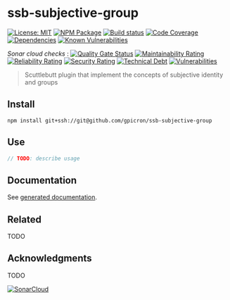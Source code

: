 # ssb-subjective-group
[![License: MIT](https://img.shields.io/badge/License-MIT-green.svg)](https://opensource.org/licenses/MIT)
[![NPM Package][]](https://npmjs.org/package/@gpicron/ssb-subjective-group)
[![Build status][]](https://travis-ci.org/gpicron/ssb-subjective-group)
[![Code Coverage][]](https://codecov.io/gh/gpicron/ssb-subjective-group)
[![Dependencies][]](https://david-dm.org/gpicron/ssb-subjective-group)
[![Known Vulnerabilities](https://snyk.io/test/github/gpicron/ssb-subjective-group/badge.svg?targetFile=package.json)](https://snyk.io/test/github/gpicron/ssb-subjective-group?targetFile=package.json)

_Sonar cloud  checks_ :
[![Quality Gate Status](https://sonarcloud.io/api/project_badges/measure?project=gpicron_ssb-subjective-group&metric=alert_status)](https://sonarcloud.io/dashboard?id=gpicron_ssb-subjective-group)
[![Maintainability Rating](https://sonarcloud.io/api/project_badges/measure?project=gpicron_ssb-subjective-group&metric=sqale_rating)](https://sonarcloud.io/dashboard?id=gpicron_ssb-subjective-group)
[![Reliability Rating](https://sonarcloud.io/api/project_badges/measure?project=gpicron_ssb-subjective-group&metric=reliability_rating)](https://sonarcloud.io/dashboard?id=gpicron_ssb-subjective-group)
[![Security Rating](https://sonarcloud.io/api/project_badges/measure?project=gpicron_ssb-subjective-group&metric=security_rating)](https://sonarcloud.io/dashboard?id=gpicron_ssb-subjective-group)
[![Technical Debt](https://sonarcloud.io/api/project_badges/measure?project=gpicron_ssb-subjective-group&metric=sqale_index)](https://sonarcloud.io/dashboard?id=gpicron_ssb-subjective-group)
[![Vulnerabilities](https://sonarcloud.io/api/project_badges/measure?project=gpicron_ssb-subjective-group&metric=vulnerabilities)](https://sonarcloud.io/dashboard?id=gpicron_ssb-subjective-group)

[License]: https://img.shields.io/badge/UNLICENSED-blue.svg
[NPM Package]: https://img.shields.io/npm/v/@gpicron/ssb-subjective-group.svg
[Build status]: https://travis-ci.org/gpicron/ssb-subjective-group.svg?branch=master
[Code Coverage]: https://codecov.io/gh/gpicron/ssb-subjective-group/branch/master/graph/badge.svg
[Dependencies]: https://david-dm.org/gpicron/ssb-subjective-group/status.svg

> Scuttlebutt plugin that implement the concepts of subjective identity and groups

## Install

``` shell
npm install git+ssh://git@github.com/gpicron/ssb-subjective-group
```

## Use

``` typescript
// TODO: describe usage
```

## Documentation

See [generated documentation](doc/README.md).

## Related

TODO

## Acknowledgments

TODO

[![SonarCloud](https://sonarcloud.io/images/project_badges/sonarcloud-black.svg)](https://sonarcloud.io/dashboard?id=gpicron_ssb-subjective-group)
